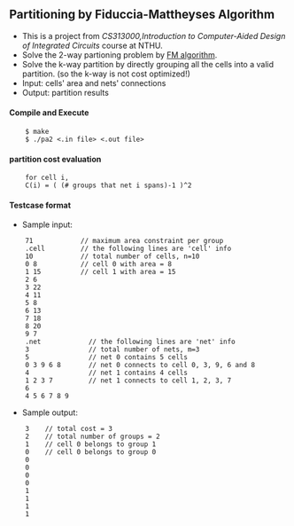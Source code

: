 ## Partitioning by Fiduccia-Mattheyses Algorithm
- This is a project from *CS313000,Introduction to Computer-Aided Design of Integrated Circuits* course at NTHU.
- Solve the 2-way partioning problem by [FM algorithm](https://en.wikipedia.org/wiki/Fiduccia%E2%80%93Mattheyses_algorithm).
- Solve the k-way partition by directly grouping all the cells into a valid partition. (so the k-way is not cost optimized!)
- Input: cells' area and nets' connections
- Output: partition results

#### Compile and Execute
```
    $ make
    $ ./pa2 <.in file> <.out file>
```
#### partition cost evaluation
```
    for cell i,
    C(i) = ( (# groups that net i spans)-1 )^2
```

#### Testcase format
- Sample input:
```
    71            // maximum area constraint per group
    .cell         // the following lines are 'cell' info
    10            // total number of cells, n=10
    0 8           // cell 0 with area = 8
    1 15          // cell 1 with area = 15
    2 6
    3 22
    4 11 
    5 8
    6 13
    7 18
    8 20
    9 7
    .net            // the following lines are 'net' info
    3               // total number of nets, m=3
    5               // net 0 contains 5 cells
    0 3 9 6 8       // net 0 connects to cell 0, 3, 9, 6 and 8
    4               // net 1 contains 4 cells
    1 2 3 7         // net 1 connects to cell 1, 2, 3, 7
    6
    4 5 6 7 8 9
```
- Sample output:
```
    3    // total cost = 3
    2    // total number of groups = 2
    1    // cell 0 belongs to group 1
    0    // cell 0 belongs to group 0
    0
    0
    0
    0
    1
    1
    1
    1
    
```
